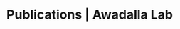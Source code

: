 ---
title: Publications | Awadalla Lab
permalink: /publications/
published: false
isPublic_b: true

publicationType_txt: journal
title_txt: "Evidence for additive and interaction effects of host genotype and infection in malaria."
pmid_ti: 22949651
publishDate_tdt: "2012-10-16T07:23:33.000Z"
journalTitle_txt: "Proceedings of the National Academy of Sciences of the United States of America"
volume_ti: 109
issue_ti: 42
doi_txt: "10.1073/pnas.1204945109"
authors_list: 
  - author_txt: "Idaghdour Y"
  - author_txt: "Quinlan J"
  - author_txt: "Goulet JP"
  - author_txt: "Berghout J"
  - author_txt: "Gbeha E"
  - author_txt: "Bruat V"
  - author_txt: "de Malliard T"
  - author_txt: "Grenier JC"
  - author_txt: "Gomez S"
  - author_txt: "Gros P"
  - author_txt: "Rahimy MC"
  - author_txt: "Sanni A"
  - author_txt: "Awadalla P"
---